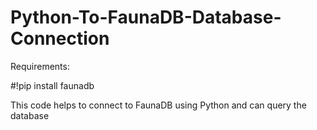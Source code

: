 # Python-To-FaunaDB-Database-Connection
Requirements:

  #!pip install faunadb
  
This code helps to connect to FaunaDB using Python and can query the database

